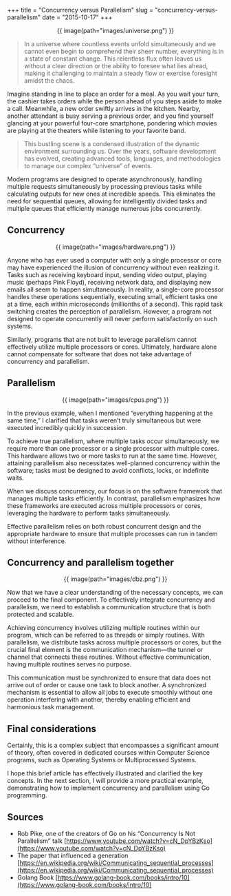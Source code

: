 +++
title = "Concurrency versus Parallelism"
slug = "concurrency-versus-parallelism"
date = "2015-10-17"
+++

<center>
{{ image(path="images/universe.png") }}
</center>

> In a universe where countless events unfold simultaneously and we cannot even begin to comprehend their sheer number, everything is in a state of constant change. This relentless flux often leaves us without a clear direction or the ability to foresee what lies ahead, making it challenging to maintain a steady flow or exercise foresight amidst the chaos.

Imagine standing in line to place an order for a meal. As you wait your turn, the cashier takes orders while the person ahead of you steps aside to make a call. Meanwhile, a new order swiftly arrives in the kitchen. Nearby, another attendant is busy serving a previous order, and you find yourself glancing at your powerful four-core smartphone, pondering which movies are playing at the theaters while listening to your favorite band. 

> This bustling scene is a condensed illustration of the dynamic environment surrounding us. Over the years, software development has evolved, creating advanced tools, languages, and methodologies to manage our complex “universe” of events.

Modern programs are designed to operate asynchronously, handling multiple requests simultaneously by processing previous tasks while calculating outputs for new ones at incredible speeds. This eliminates the need for sequential queues, allowing for intelligently divided tasks and multiple queues that efficiently manage numerous jobs concurrently.

## Concurrency

<center>
{{ image(path="images/hardware.png") }}
</center>

Anyone who has ever used a computer with only a single processor or core may have experienced the illusion of concurrency without even realizing it. Tasks such as receiving keyboard input, sending video output, playing music (perhaps Pink Floyd), receiving network data, and displaying new emails all seem to happen simultaneously. In reality, a single-core processor handles these operations sequentially, executing small, efficient tasks one at a time, each within microseconds (millionths of a second). This rapid task switching creates the perception of parallelism. However, a program not designed to operate concurrently will never perform satisfactorily on such systems. 

Similarly, programs that are not built to leverage parallelism cannot effectively utilize multiple processors or cores. Ultimately, hardware alone cannot compensate for software that does not take advantage of concurrency and parallelism.

## Parallelism

<center>
{{ image(path="images/cpus.png") }}
</center>

In the previous example, when I mentioned “everything happening at the same time,” I clarified that tasks weren’t truly simultaneous but were executed incredibly quickly in succession. 

To achieve true parallelism, where multiple tasks occur simultaneously, we require more than one processor or a single processor with multiple cores. This hardware allows two or more tasks to run at the same time. However, attaining parallelism also necessitates well-planned concurrency within the software; tasks must be designed to avoid conflicts, locks, or indefinite waits. 

When we discuss concurrency, our focus is on the software framework that manages multiple tasks efficiently. In contrast, parallelism emphasizes how these frameworks are executed across multiple processors or cores, leveraging the hardware to perform tasks simultaneously. 

Effective parallelism relies on both robust concurrent design and the appropriate hardware to ensure that multiple processes can run in tandem without interference.

## Concurrency and parallelism together

<center>
{{ image(path="images/dbz.png") }}
</center>

Now that we have a clear understanding of the necessary concepts, we can proceed to the final component. To effectively integrate concurrency and parallelism, we need to establish a communication structure that is both protected and scalable.

Achieving concurrency involves utilizing multiple routines within our program, which can be referred to as threads or simply routines. With parallelism, we distribute tasks across multiple processors or cores, but the crucial final element is the communication mechanism—the tunnel or channel that connects these routines. Without effective communication, having multiple routines serves no purpose. 

This communication must be synchronized to ensure that data does not arrive out of order or cause one task to block another. A synchronized mechanism is essential to allow all jobs to execute smoothly without one operation interfering with another, thereby enabling efficient and harmonious task management.

## Final considerations

Certainly, this is a complex subject that encompasses a significant amount of theory, often covered in dedicated courses within Computer Science programs, such as Operating Systems or Multiprocessed Systems. 

I hope this brief article has effectively illustrated and clarified the key concepts. In the next section, I will provide a more practical example, demonstrating how to implement concurrency and parallelism using Go programming.

## Sources
* Rob Pike, one of the creators of Go on his “Concurrency Is Not Parallelism” talk [https://www.youtube.com/watch?v=cN_DpYBzKso](https://www.youtube.com/watch?v=cN_DpYBzKso)
* The paper that influenced a generation [https://en.wikipedia.org/wiki/Communicating_sequential_processes](https://en.wikipedia.org/wiki/Communicating_sequential_processes)
* Golang Book [https://www.golang-book.com/books/intro/10](https://www.golang-book.com/books/intro/10)